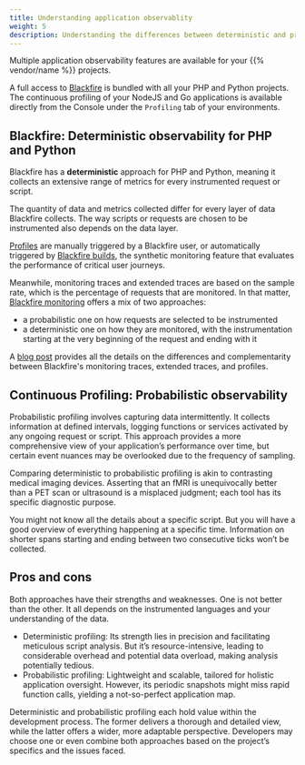 ```yaml
---
title: Understanding application observablity
weight: 5
description: Understanding the differences between deterministic and probabilistic observability
---
```


Multiple application observability features are available for your {{% vendor/name %}} projects.

A full access to [Blackfire](https://www.blackfire.io/) is bundled with all your PHP and Python projects.
The continuous profiling of your NodeJS and Go applications is available directly from the Console under
the `Profiling` tab of your environments.

## Blackfire: Deterministic observability for PHP and Python

Blackfire has a **deterministic** approach for PHP and Python, meaning it collects an extensive range of metrics for every instrumented request or script.

The quantity of data and metrics collected differ for every layer of data Blackfire collects. The way scripts or requests are chosen to be instrumented also depends on the data layer.

[Profiles](https://blackfire.io/docs/profiling-cookbooks/index) are manually triggered by a Blackfire user, or automatically triggered by [Blackfire builds](https://blackfire.io/docs/builds-cookbooks/index), the synthetic monitoring feature that evaluates the performance of critical user journeys.

Meanwhile, monitoring traces and extended traces are based on the sample rate, which is the percentage of requests that are monitored.  In that matter, [Blackfire monitoring](https://blackfire.io/docs/monitoring-cookbooks/index) offers a mix of two approaches:
- a probabilistic one on how requests are selected to be instrumented
- a deterministic one on how they are monitored, with the instrumentation starting at the very beginning of the request and ending with it

A [blog post](https://blog.blackfire.io/understanding-monitoring-traces-extended-traces-and-profiles.html) provides all the details on the differences and complementarity between Blackfire's monitoring traces, extended traces, and profiles.

## Continuous Profiling: Probabilistic observability

Probabilistic profiling involves capturing data intermittently. It collects information at defined intervals, logging functions or services activated by any ongoing request or script. This approach provides a more comprehensive view of your application’s performance over time, but certain event nuances may be overlooked due to the frequency of sampling.

Comparing deterministic to probabilistic profiling is akin to contrasting medical imaging devices. Asserting that an fMRI is unequivocally better than a PET scan or ultrasound is a misplaced judgment; each tool has its specific diagnostic purpose.

You might not know all the details about a specific script. But you will have a good overview of everything happening at a specific time. Information on shorter spans starting and ending between two consecutive ticks won’t be collected.

## Pros and cons

Both approaches have their strengths and weaknesses. One is not better than the other. It all depends on the instrumented languages and your understanding of the data.

- Deterministic profiling: Its strength lies in precision and facilitating meticulous script analysis. But it’s resource-intensive, leading to considerable overhead and potential data overload, making analysis potentially tedious.
- Probabilistic profiling: Lightweight and scalable, tailored for holistic application oversight. However, its periodic snapshots might miss rapid function calls, yielding a not-so-perfect application map.

Deterministic and probabilistic profiling each hold value within the development process. The former delivers a thorough and detailed view, while the latter offers a wider, more adaptable perspective. Developers may choose one or even combine both approaches based on the project’s specifics and the issues faced.